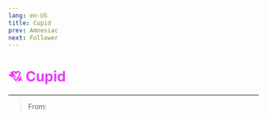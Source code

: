 ```yaml
---
lang: en-US
title: Cupid
prev: Amnesiac
next: Follower
---
```


# <font color="#ec839eff">💘 <b>Cupid</b></font> <Badge text="Benign" type="tip" vertical="middle"/>
---

> From: 